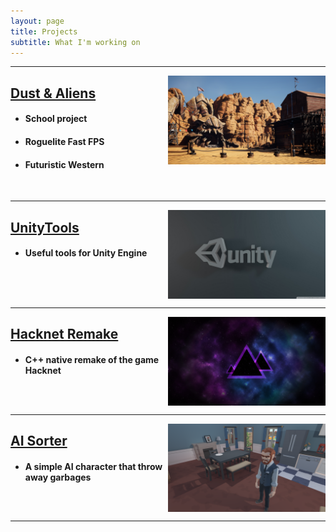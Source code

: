 ```yaml
---
layout: page
title: Projects
subtitle: What I'm working on
---
```

---

<a href="/projects/dust-and-aliens"><img src="/assets/projects/dust-and-aliens/cover.png" style="float: right; max-width: 50%;"></a>
## [Dust & Aliens](/projects/dust-and-aliens)
- #### School project
- #### Roguelite Fast FPS
- #### Futuristic Western
<br clear = "right"/>

---

<a href="/projects/unity-tools"><img src="/assets/projects/unity-tools/cover.png" style="float: right; max-width: 50%;"></a>
## [UnityTools](/projects/unity-tools)
- #### Useful tools for Unity Engine
<br clear = "right"/>

---

<a href="/projects/hacknet"><img src="/assets/projects/hacknet/cover.png" style="float: right; max-width: 50%;"></a>
## [Hacknet Remake](/projects/hacknet)
- #### C++ native remake of the game Hacknet
<br clear = "right"/>

---

<a href="/projects/ai-sorter"><img src="/assets/projects/ai-sorter/cover.png" style="float: right; max-width: 50%;"></a>
## [AI Sorter](/projects/ai-sorter)
- #### A simple AI character that throw away garbages
<br clear = "right"/>

---
